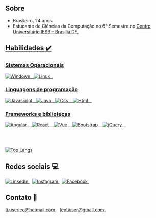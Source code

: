 ## Sobre

<ul>
    <li>
        Brasileiro, 24 anos.
    </li>
    <li>
        Estudante de Ciências da Computação no 6º Semestre no <a href="https://www.iesb.br/" title="IESB">Centro Universitário IESB - Brasília DF.</b>
    </li>
 </ul>

## Habilidades :heavy_check_mark:

### Sistemas Operacionais

<div>
    <img src="https://user-images.githubusercontent.com/53942734/105247275-4b611980-5b53-11eb-9353-1218f4fa54ff.png" title="Windows" alt="Windows"/>&nbsp&nbsp
    <img src="https://user-images.githubusercontent.com/53942734/105247282-4d2add00-5b53-11eb-9299-3aed55886d57.png" title="Linux" alt="Linux"/>&nbsp&nbsp
</div>

### Linguagens de programação

<div>
    <img src="https://user-images.githubusercontent.com/53942734/105241340-4d73aa00-5b4c-11eb-8fed-34916a755415.png" title="Javascript" alt="Javascript"/>&nbsp&nbsp
    <img src="https://user-images.githubusercontent.com/53942734/105609080-95c9dc80-5d85-11eb-8773-71fbe74af0ea.png" title="Java" alt="Java"/>&nbsp&nbsp
    <img src="https://user-images.githubusercontent.com/53942734/105244090-c411a700-5b4e-11eb-8acd-5624f7791162.png" title="Css" alt="Css">
    </img>&nbsp&nbsp
    <img src="https://user-images.githubusercontent.com/53942734/105244303-118e1400-5b4f-11eb-8252-a3800e2c7e56.png" title="Html" alt="Html">
    </img>&nbsp&nbsp
</div>

### Frameworks e bibliotecas

<div>
    <img src="https://user-images.githubusercontent.com/53942734/105248243-cf67d100-5b54-11eb-9f7b-38c0974f26a4.png" title="Angular" alt="Angular">
    </img>&nbsp&nbsp
    <img src="https://user-images.githubusercontent.com/53942734/105248238-cd9e0d80-5b54-11eb-9dba-726ca6cab5e2.png" title="React" alt="React">
    </img>&nbsp&nbsp
    <img src="https://user-images.githubusercontent.com/53942734/105248240-cecf3a80-5b54-11eb-931f-22f24e884b9d.png" title="Vue" alt="Vue">
    </img>&nbsp&nbsp
    <img src="https://user-images.githubusercontent.com/53942734/105248244-d0006780-5b54-11eb-8c5b-680525d002fa.png" title="Bootstrap"        alt="Bootstrap"/>
    </img>&nbsp&nbsp
  <img src="https://user-images.githubusercontent.com/53942734/105248245-d098fe00-5b54-11eb-9c55-691c92645c7f.png" title="jQuery" alt="jQuery">
  </img>&nbsp&nbsp
</div>
 
 <br></br>

 [![Top Langs](https://github-readme-stats.vercel.app/api/top-langs/?username=leo123nunes&layout=compact)](https://github.com/leo123nunes/github-readme-stats)


## Redes sociais :computer:

<div>
  <a href="https://www.linkedin.com/in/leonardonunesoliveira/">
    <img title="LinkedIn" src="https://user-images.githubusercontent.com/53942734/105248862-ef4bc480-5b55-11eb-926d-d9b8aa20ebba.png">
    </img>
  </a>&nbsp
  <a href="https://www.instagram.com/leo.nunesoliveira/">
    <img title="Instagram" src="https://user-images.githubusercontent.com/53942734/105248870-f246b500-5b55-11eb-9a60-a9fda449fedf.png">
    </img>
  </a>&nbsp
  <a href="https://www.facebook.com/leonardonunes.oliveira.1/">
    <img title="Facebook" src="https://user-images.githubusercontent.com/53942734/105248866-f1ae1e80-5b55-11eb-849e-19e8843bb31a.png">
    </img>
  </a>&nbsp
</div>

## Contato :email:
<a href="mailto:ti.userleo@hotmail.com" title="my email">
  ti.userleo@hotmail.com
</a>&nbsp&nbsp
<a href="mailto:leotiuser@gmail.com" title="my email">
  leotiuser@gmail.com
</a>&nbsp&nbsp

<!--
**leo123nunes/leo123nunes** is a ✨ _special_ ✨ repository because its `README.md` (this file) appears on your GitHub profile.



